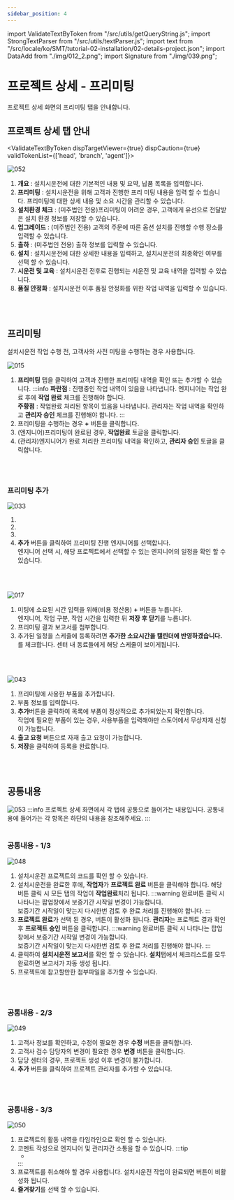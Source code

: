 ```yaml
---
sidebar_position: 4
---
```


import ValidateTextByToken from "/src/utils/getQueryString.js";
import StrongTextParser from "/src/utils/textParser.js";
import text from "/src/locale/ko/SMT/tutorial-02-installation/02-details-project.json";
import DataAdd from "./img/012_2.png";
import Signature from "./img/039.png";

# 프로젝트 상세 - 프리미팅

프로젝트 상세 화면의 프리미팅 탭을 안내합니다.

## 프로젝트 상세 탭 안내

<ValidateTextByToken dispTargetViewer={true} dispCaution={true} validTokenList={['head', 'branch', 'agent']}>

![052](./img/052.png)
1. **개요** : 설치시운전에 대한 기본적인 내용 및 요약, 납품 목록을 입력합니다.
1. **프리미팅** : 설치시운전을 위해 고객과 진행한 프리 미팅 내용을 입력 할 수 있습니다. 프리미팅에 대한 상세 내용 및 소요 시간을 관리할 수 있습니다. 
1. **설치환경 체크** : (미주법인 전용)프리미팅이 어려운 경우, 고객에게 유선으로 전달받은 설치 환경 정보를 저장할 수 있습니다. 
1. **업그레이드** : (미주법인 전용) 고객의 주문에 따른 옵션 설치를 진행할 수행 장소를 입력할 수 있습니다. 
1. **출하** : (미주법인 전용) 출하 정보를 입력할 수 있습니다. 
1. **설치** : 설치시운전에 대한 상세한 내용을 입력하고, 설치시운전의 최종확인 여부를 선택 할 수 있습니다.
1. **시운전 및 교육** : 설치시운전 전후로 진행되는 시운전 및 교육 내역을 입력할 수 있습니다.
1. **품질 안정화** : 설치시운전 이후 품질 안정화를 위한 작업 내역을 입력할 수 있습니다. 

<br/>
<br/>

## 프리미팅

설치시운전 작업 수행 전, 고객사와 사전 미팅을 수행하는 경우 사용합니다.

![015](./img/015.png)
1. **프리미팅** 탭을 클릭하여 고객과 진행한 프리미팅 내역을 확인 또는 추가할 수 있습니다. 
    :::info
    **파란점** : 진행중인 작업 내역이 있음을 나타냅니다. 엔지니어는 작업 완료 후에 **작업 완료** 체크를 진행해야 합니다.
    <br/>**주황점** : 작업완료 처리된 항목이 있음을 나타냅니다. 관리자는 작업 내역을 확인하고 **관리자 승인** 체크를 진행해야 합니다.
    :::
1. 프리미팅을 수행하는 경우 **+** 버튼을 클릭합니다.
1. (엔지니어)프리미팅이 완료된 경우, **작업완료** 토글을 클릭합니다. 
1. (관리자)엔지니어가 완료 처리한 프리미팅 내역을 확인하고, **관리자 승인** 토글을 클릭합니다.
<br/>
<br/>

### 프리미팅 추가
![033](./img/033.png)
1. <StrongTextParser text={text.premeetingAdd02} />
1. <StrongTextParser text={text.premeetingAdd03} />
1. <StrongTextParser text={text.premeetingAdd04} />
1. **추가** 버튼을 클릭하여 프리미팅 진행 엔지니어를 선택합니다. 
<br/>엔지니어 선택 시, 해당 프로젝트에서 선택할 수 있는 엔지니어의 일정을 확인 할 수 있습니다. 
<br/>
<br/>

![017](./img/017.png)
1. 미팅에 소요된 시간 입력을 위해(비용 정산용) **+** 버튼을 누릅니다.<br/>엔지니어, 작업 구분, 작업 시간을 입력한 뒤 **저장 후 닫기**를 누릅니다.
1. 프리미팅 결과 보고서를 첨부합니다.
1. 추가된 일정을 스케줄에 등록하려면 **추가한 소요시간을 캘린더에 반영하겠습니다.** 를 체크합니다. 센터 내 동료들에게 해당 스케줄이 보이게됩니다.
<br/>
<br/>

![043](./img/043.png)
1. 프리미팅에 사용한 부품을 추가합니다. 
1. 부품 정보를 입력합니다. 
1. **추가**버튼을 클릭하여 목록에 부품이 정상적으로 추가되었는지 확인합니다. <br/>작업에 필요한 부품이 있는 경우, 사용부품을 입력해야만 스토어에서 무상자재 신청이 가능합니다.
1. **출고 요청** 버튼으로 자재 출고 요청이 가능합니다.
1. **저장**을 클릭하여 등록을 완료합니다.
<br/>
<br/>

## 공통내용

![053](./img/053.png)
:::info
    프로젝트 상세 화면에서 각 탭에 공통으로 들어가는 내용입니다. 공통내용에 들어가는 각 항목은 하단의 내용을 참조해주세요.
:::
<br/>
<br/>

### 공통내용 - 1/3
![048](./img/048.png)
1. 설치시운전 프로젝트의 코드를 확인 할 수 있습니다.
1. 설치시운전을 완료한 후에, **작업자**가 **프로젝트 완료** 버튼을 클릭해야 합니다. 해당 버튼 클릭 시 모든 탭의 작업이 **작업완료**처리 됩니다. 
    :::warning
     완료버튼 클릭 시 나타나는 팝업창에서 보증기간 시작일 변경이 가능합니다. 
    <br/>보증기간 시작일이 맞는지 다시한번 검토 후 완료 처리를 진행해야 합니다.
    :::
1. **프로젝트 완료**가 선택 된 경우, 버튼이 활성화 됩니다. **관리자**는 프로젝트 결과 확인 후 **프로젝트 승인** 버튼을 클릭합니다. 
    :::warning
     완료버튼 클릭 시 나타나는 팝업창에서 보증기간 시작일 변경이 가능합니다. 
    <br/>보증기간 시작일이 맞는지 다시한번 검토 후 완료 처리를 진행해야 합니다.
    :::
1. 클릭하여 **설치시운전 보고서**를 확인 할 수 있습니다. **설치**탭에서 체크리스트를 모두 완료하면 보고서가 자동 생성 됩니다. 
1. 프로젝트에 참고할만한 첨부파일을 추가할 수 있습니다.
<br/>
<br/>

### 공통내용 - 2/3
![049](./img/049.png)
1. 고객사 정보를 확인하고, 수정이 필요한 경우 **수정** 버튼을 클릭합니다. 
1. 고객사 검수 담당자의 변경이 필요한 경우 **변경** 버튼을 클릭합니다. 
1. 담당 센터의 경우, 프로젝트 생성 이후 변경이 불가합니다. 
1. **추가** 버튼을 클릭하여 프로젝트 관리자를 추가할 수 있습니다.
<br/>
<br/>

### 공통내용 - 3/3
![050](./img/050.png)
1. 프로젝트의 활동 내역을 타임라인으로 확인 할 수 있습니다. 
1. 코멘트 작성으로 엔지니어 및 관리자간 소통을 할 수 있습니다. 
    :::tip
    - <StrongTextParser text={text.common03} />
    :::
1. 프로젝트를 취소해야 할 경우 사용합니다. 설치시운전 작업이 완료되면 버튼이 비활성화 됩니다. 
1. **즐겨찾기**를 선택 할 수 있습니다.
</ValidateTextByToken>





